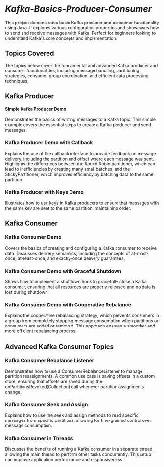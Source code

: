 # _Kafka-Basics-Producer-Consumer_
This project demonstrates basic Kafka producer and consumer functionality using Java. It explores various configuration properties and showcases how to send and receive messages with Kafka. Perfect for beginners looking to understand Kafka's core concepts and implementation.

## Topics Covered
The topics below cover the fundamental and advanced Kafka producer and consumer functionalities, including message handling, partitioning strategies, consumer group coordination, and efficient data processing techniques.

## Kafka Producer
#### Simple Kafka Producer Demo
Demonstrates the basics of writing messages to a Kafka topic. This simple example covers the essential steps to create a Kafka producer and send messages.

### Kafka Producer Demo with Callback
Explains the use of the callback interface to provide feedback on message delivery, including the partition and offset where each message was sent. Highlights the differences between the Round Robin partitioner, which can lead to inefficiencies by creating many small batches, and the StickyPartitioner, which improves efficiency by batching data to the same partition.

### Kafka Producer with Keys Demo
Illustrates how to use keys in Kafka producers to ensure that messages with the same key are sent to the same partition, maintaining order.

## Kafka Consumer
### Kafka Consumer Demo
Covers the basics of creating and configuring a Kafka consumer to receive data. Discusses delivery semantics, including the concepts of at-most-once, at-least-once, and exactly-once delivery guarantees.

### Kafka Consumer Demo with Graceful Shutdown
Shows how to implement a shutdown hook to gracefully close a Kafka consumer, ensuring that all resources are properly released and no data is lost during shutdown.

### Kafka Consumer Demo with Cooperative Rebalance
Explains the cooperative rebalancing strategy, which prevents consumers in a group from completely stopping message consumption when partitions or consumers are added or removed. This approach ensures a smoother and more efficient rebalancing process.

## Advanced Kafka Consumer Topics
### Kafka Consumer Rebalance Listener
Demonstrates how to use a ConsumerRebalanceListener to manage partition reassignments. A common use case is saving offsets in a custom store, ensuring that offsets are saved during the onPartitionsRevoked(Collection) call whenever partition assignments change.

### Kafka Consumer Seek and Assign
Explains how to use the seek and assign methods to read specific messages from specific partitions, allowing for fine-grained control over message consumption.

### Kafka Consumer in Threads
Discusses the benefits of running a Kafka consumer in a separate thread, allowing the main thread to perform other tasks concurrently. This setup can improve application performance and responsiveness.